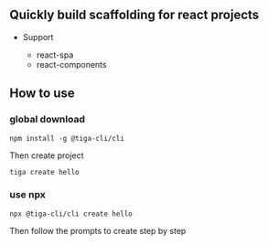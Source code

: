 ## Quickly build scaffolding for react projects

- Support

  - react-spa
  - react-components

## How to use

### global download

```code
npm install -g @tiga-cli/cli
```

Then create project

```code
tiga create hello
```

### use npx

```code
npx @tiga-cli/cli create hello
```

Then follow the prompts to create step by step
